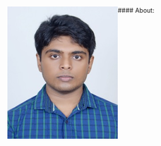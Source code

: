 <!-- ---
title: PAGE TITLE HERE
layout: template
filename: about.md
---  -->
<!-- ![](https://github.com/SinhaSaptarshi/sinhasaptarshi.github.io/blob/master/DSC_5798%20.jpg?raw=true ) -->
<img align="left" width="250" height="300" src="https://github.com/SinhaSaptarshi/sinhasaptarshi.github.io/blob/master/DSC_5798%20.jpg?raw=true">
#### About:

